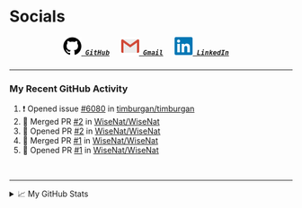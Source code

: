 <!--TODO: Email a visible URL, add tools/languages as SVGS in codeblocks--->

<!--About Me--->


<!--Tools/Languages--->


<!--Contacts--->
<h1> Socials </h1>
<h5 align="center">
	<code><a href="https://github.com/WiseNat" title="GitHub Profile"><img alt="GitHub" width=32 src="res/github.svg"> GitHub</a></code>
	&emsp;
	<code><a href="mailto:nathan88wise@gmail.com"><img alt="Gmail" width=32 src="res/gmail.svg"> Gmail</a></code>
	&emsp;
	<code><a href="https://www.linkedin.com/in/nathan-w-5592ba1b5/" title="LinkedIn Profile"><img alt="LinkedIn" width=32 src="res/linkedin.svg"> LinkedIn</a></code>
	&emsp;
</h5>

---

<h3>My Recent GitHub Activity</h3>

<!--START_SECTION:activity-->
1. ❗️ Opened issue [#6080](https://github.com/timburgan/timburgan/issues/6080) in [timburgan/timburgan](https://github.com/timburgan/timburgan)
2. 🎉 Merged PR [#2](https://github.com/WiseNat/WiseNat/pull/2) in [WiseNat/WiseNat](https://github.com/WiseNat/WiseNat)
3. 💪 Opened PR [#2](https://github.com/WiseNat/WiseNat/pull/2) in [WiseNat/WiseNat](https://github.com/WiseNat/WiseNat)
4. 🎉 Merged PR [#1](https://github.com/WiseNat/WiseNat/pull/1) in [WiseNat/WiseNat](https://github.com/WiseNat/WiseNat)
5. 💪 Opened PR [#1](https://github.com/WiseNat/WiseNat/pull/1) in [WiseNat/WiseNat](https://github.com/WiseNat/WiseNat)
<!--END_SECTION:activity-->

<br>

---

<!--GitHub Stats--->
<details>
	<summary>📈 My GitHub Stats</summary>
	<p align="center">
		<a href="https://github.com/anuraghazra/github-readme-stats">
			<img align="center" src="https://github-readme-stats.vercel.app/api?username=WiseNat&count_private=true&show_icons=true&title_color=009356&icon_color=75B79A" />
		</a>
	</p>
</details>

<!--**WiseNat/WiseNat** is a ✨ _special_ ✨ repository because its `README.md` (this file) appears on your GitHub profile.-->
